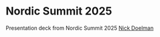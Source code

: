 # Nordic Summit 2025
Presentation deck from Nordic Summit 2025
[Nick Doelman](https://www.nickdoelman.com)
